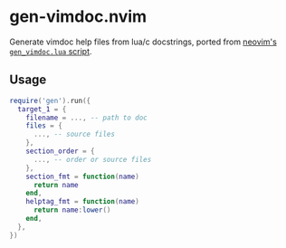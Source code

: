 # gen-vimdoc.nvim

Generate vimdoc help files from lua/c docstrings, ported from
[neovim's `gen_vimdoc.lua` script](https://github.com/neovim/neovim/blob/master/src/gen/gen_vimdoc.lua).

## Usage

```lua
require('gen').run({
  target_1 = {
    filename = ..., -- path to doc
    files = {
      ..., -- source files
    },
    section_order = {
      ..., -- order or source files
    },
    section_fmt = function(name)
      return name
    end,
    helptag_fmt = function(name)
      return name:lower()
    end,
  },
})
```
